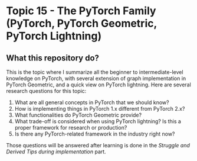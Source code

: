 # Topic 15 - The PyTorch Family (PyTorch, PyTorch Geometric, PyTorch Lightning)

## What this repository do?

This is the topic where I summarize all the beginner to intermediate-level knowledge on PyTorch, with several extension of graph implementation in PyTorch Geometric, and a quick view on PyTorch lightning. Here are several research questions for this topic:

1. What are all general concepts in PyTorch that we should know?
2. How is implementing things in PyTorch 1.x different from PyTorch 2.x?
3. What functionalities do PyTorch Geometric provide?
4. What trade-off is considered when using PyTorch lightning? Is this a proper framework for research or production?
5. Is there any PyTorch-related framework in the industry right now?

Those questions will be answered after learning is done in the *Struggle and Derived Tips during implementation* part.